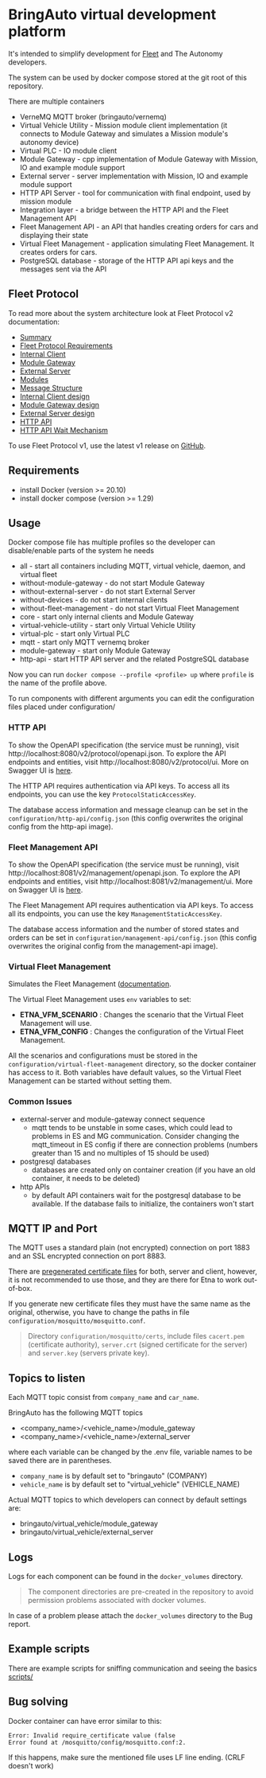 # BringAuto virtual development platform

It's intended to simplify development for [Fleet] and The Autonomy developers.

The system can be used by docker compose stored at the git root of this repository.

There are multiple containers

- VerneMQ MQTT broker (bringauto/vernemq)
- Virtual Vehicle Utility - Mission module client implementation (it connects to Module Gateway and simulates a Mission
  module's autonomy device)
- Virtual PLC - IO module client
- Module Gateway - cpp implementation of Module Gateway with Mission, IO and example module support
- External server - server implementation with Mission, IO and example module support
- HTTP API Server - tool for communication with final endpoint, used by mission module
- Integration layer - a bridge between the HTTP API and the Fleet Management API
- Fleet Management API - an API that handles creating orders for cars and displaying their state
- Virtual Fleet Management - application simulating Fleet Management. It creates orders for cars.
- PostgreSQL database - storage of the HTTP API api keys and the messages sent via the API

## Fleet Protocol

To read more about the system architecture look at Fleet Protocol v2 documentation:

- [Summary]
- [Fleet Protocol Requirements]
- [Internal Client]
- [Module Gateway]
- [External Server]
- [Modules]
- [Message Structure]
- [Internal Client design]
- [Module Gateway design]
- [External Server design]
- [HTTP API]
- [HTTP API Wait Mechanism]

To use Fleet Protocol v1, use the latest v1 release on [GitHub](https://github.com/bringauto/etna/tree/v1.2.2).

## Requirements

- install Docker (version >= 20.10)
- install docker compose (version >= 1.29)

## Usage

Docker compose file has multiple profiles so the developer can disable/enable parts of the system he needs

- all - start all containers including MQTT, virtual vehicle, daemon, and virtual fleet
- without-module-gateway - do not start Module Gateway
- without-external-server - do not start External Server
- without-devices - do not start internal clients
- without-fleet-management - do not start Virtual Fleet Management
- core - start only internal clients and Module Gateway
- virtual-vehicle-utility - start only Virtual Vehicle Utility
- virtual-plc - start only Virtual PLC
- mqtt - start only MQTT vernemq broker
- module-gateway - start only Module Gateway
- http-api - start HTTP API server and the related PostgreSQL database

Now you can run `docker compose --profile <profile> up` where `profile` is the name of the profile above.

To run components with different arguments you can edit the configuration files placed under configuration/<component>

### HTTP API

To show the OpenAPI specification (the service must be running), visit http://localhost:8080/v2/protocol/openapi.json.
To explore the API endpoints and entities, visit http://localhost:8080/v2/protocol/ui. More on Swagger UI
is [here](https://swagger.io/tools/swagger-ui/).

The HTTP API requires authentication via API keys. To access all its endpoints, you can use the
key `ProtocolStaticAccessKey`.

The database access information and message cleanup can be set in the `configuration/http-api/config.json` (this config
overwrites the original config from the http-api image).

### Fleet Management API

To show the OpenAPI specification (the service must be running), visit http://localhost:8081/v2/management/openapi.json.
To explore the API endpoints and entities, visit http://localhost:8081/v2/management/ui. More on Swagger UI
is [here](https://swagger.io/tools/swagger-ui/).

The Fleet Management API requires authentication via API keys. To access all its endpoints, you can use the
key `ManagementStaticAccessKey`.

The database access information and the number of stored states and orders can be set
in `configuration/management-api/config.json` (this config overwrites the original config from the management-api
image).

### Virtual Fleet Management

Simulates the Fleet Management ([documentation](https://github.com/bringauto/virtual-fleet-management/blob/main/README.md).

The Virtual Fleet Management uses `env` variables to set:
- **ETNA_VFM_SCENARIO** : Changes the scenario that the Virtual Fleet Management will use.
- **ETNA_VFM_CONFIG** : Changes the configuration of the Virtual Fleet Management.

All the scenarios and configurations must be stored in the `configuration/virtual-fleet-management` directory, so the docker container has access to it.
Both variables have default values, so the Virtual Fleet Management can be started without setting them.

### Common Issues

- external-server and module-gateway connect sequence
    - mqtt tends to be unstable in some cases, which could lead to problems in ES and MG communication. Consider
      changing the mqtt_timeout in ES config if there are connection problems (numbers greater than 15 and no multiples
      of 15 should be used)
- postgresql databases
    - databases are created only on container creation (if you have an old container, it needs to be deleted)
- http APIs
    - by default API containers wait for the postgresql database to be available. If the database fails to initialize,
      the containers won't start

## MQTT IP and Port

The MQTT uses a standard plain (not encrypted) connection on port 1883 and an SSL encrypted connection on port 8883.

There are [pregenerated certificate files] for both, server and client, however, it is not recommended to use those, and
they are there for Etna to work out-of-box.

If you generate new certificate files they must have the same name as the original, otherwise, you have to change the
paths in file `configuration/mosquitto/mosquitto.conf`.

> Directory `configuration/mosquitto/certs`, include files `cacert.pem` (certificate authority), `server.crt` (signed
> certificate for the server) and `server.key` (servers private key).

## Topics to listen

Each MQTT topic consist from `company_name` and `car_name`.

BringAuto has the following MQTT topics

- \<company_name>/\<vehicle_name>/module_gateway
- \<company_name>/\<vehicle_name>/external_server

where each variable can be changed by the .env file, variable names to be saved there are in parentheses.

- `company_name` is by default set to "bringauto" (COMPANY)
- `vehicle_name` is by default set to "virtual_vehicle" (VEHICLE_NAME)

Actual MQTT topics to which developers can connect by default settings are:

- bringauto/virtual_vehicle/module_gateway
- bringauto/virtual_vehicle/external_server

## Logs

Logs for each component can be found in the `docker_volumes` directory.
> The component directories are pre-created in the repository to avoid permission problems associated with docker
> volumes.

In case of a problem please attach the `docker_volumes` directory to the Bug report.

## Example scripts

There are example scripts for sniffing communication and seeing the basics [scripts/]

## Bug solving

Docker container can have error similar to this: 
```
Error: Invalid require_certificate value (false
Error found at /mosquitto/config/mosquitto.conf:2.
```
If this happens, make sure the mentioned file uses LF line ending. (CRLF doesn't work)

[Fleet]: https://github.com/bringauto/fleet

[Google Artifacts Registry]: https://console.cloud.google.com/artifacts/docker/bringauto-infrastructure/europe-west1/virtual-platform?hl=cs&project=bringauto-infrastructure

[pregenerated certificate files]: configuration/mosquitto/certs

[scripts/]: scripts/

[Summary]: https://ref.bringautofleet.com/r/protocol/v2/2.0.1/summary

[Fleet Protocol Requirements]: https://ref.bringautofleet.com/r/protocol/v2/2.0.1/protocol-requirements

[Internal Client]: https://ref.bringautofleet.com/r/protocol/v2/2.0.1/internal-client

[Module Gateway]: https://ref.bringautofleet.com/r/protocol/v2/2.0.1/module-gateway

[External Server]: https://ref.bringautofleet.com/r/protocol/v2/2.0.1/external-server

[Modules]: https://ref.bringautofleet.com/r/protocol/v2/2.0.1/modules

[Message Structure]: https://ref.bringautofleet.com/r/protocol/v2/2.0.1/message-structure

[Internal Client design]: https://ref.bringautofleet.com/r/protocol/v2/2.0.1/internal-client-design

[Module Gateway design]: https://ref.bringautofleet.com/r/protocol/v2/2.0.1/module-gateway-design

[External Server design]: https://ref.bringautofleet.com/r/protocol/v2/2.0.1/external-server-design

[HTTP API]: https://ref.bringautofleet.com/r/protocol/http-api/1.0.0/http-api

[HTTP API Wait Mechanism]: https://ref.bringautofleet.com/r/protocol/http-api/1.0.0/wait-mechanism
